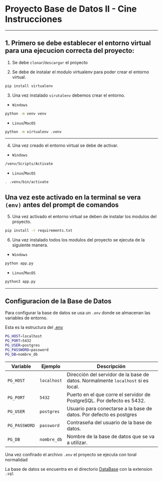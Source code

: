 # Proyecto Base de Datos II - Cine Instrucciones
-----------
##   1. Primero se debe establecer el entorno virtual para una ejecucion correcta del proyecto:
1. Se debe `clonar`/`descargar` el proyecto

2. Se debe de instalar el modulo virtualenv para poder crear el entorno virtual.
```sh 
pip install virtualenv
```
3. Una vez instalado `virutalenv` debemos crear el entorno.
- `Windows`
```sh
python -m venv venv
```
- `Linux`/`MacOS`
```sh
python -m virtualenv .venv
```
----------------------
4. Una vez creado el entorno virtual se debe de activar.
- `Windows`
```sh
/venv/Scripts/Activate
```
- `Linux`/`MacOS`
```sh
. .venv/bin/activate
```
Una vez este activado en la terminal se vera `(env)` antes del **prompt de comandos**
-----------------------
5. Una vez activado el entorno virtual se deben de instalar los modulos del proyecto.

```sh
pip install -r requirements.txt
```
6. Una vez instalado todos los modulos del proyecto se ejecuta de la siguiente manera.
- `Windows`
```sh 
python app.py
```
- `Linux`/`MacOS`
```sh 
python3 app.py
```
------------------------------
## Configuracion de la Base de Datos
Para configurar la base de datos se usa un `.env` donde se almacenan las variables de entorno.

Esta es la estructura del [.env](./.env)

```sh 
PG_HOST=localhost 
PG_PORT=5432      
PG_USER=postgres
PG_PASSWORD=password
PG_DB=nombre_db
```
| Variable       | Ejemplo       | Descripción                                    |
|----------------|---------------|------------------------------------------------|
| `PG_HOST`      | `localhost`   | Dirección del servidor de la base de datos. Normalmente `localhost` si es local. |
| `PG_PORT`      | `5432`        | Puerto en el que corre el servidor de PostgreSQL. Por defecto es 5432.          |
| `PG_USER`      | `postgres`    | Usuario para conectarse a la base de datos. Por defecto es postgres                                  |
| `PG_PASSWORD`  | `password`    | Contraseña del usuario de la base de datos.                                  |
| `PG_DB`        | `nombre_db`   | Nombre de la base de datos que se va a utilizar.                            |

Una vez confirado el archivo `.env` el proyecto se ejecuta con toral normalidad

La base de datos se encuentra en el directorio [DataBase](./database/) con la extension `.sql`